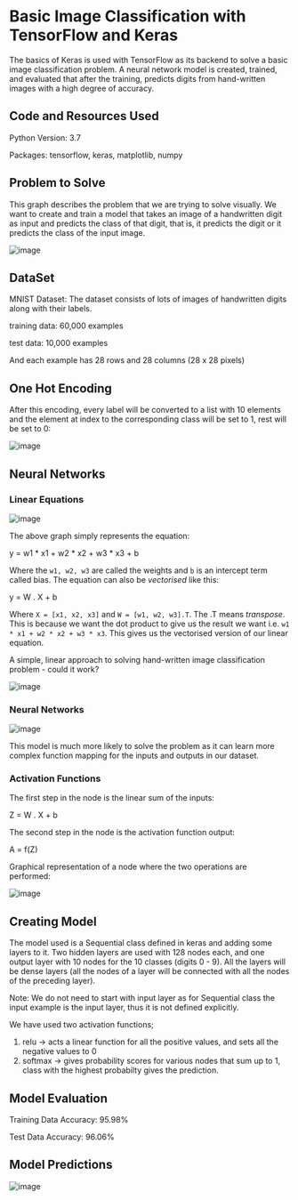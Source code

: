 # Basic Image Classification with TensorFlow and Keras

The basics of Keras is used with TensorFlow as its backend to solve a basic image classification problem.
A neural network model is created, trained, and evaluated that after the training, predicts digits from hand-written images with a high degree of accuracy.

## Code and Resources Used
Python Version: 3.7

Packages: tensorflow, keras, matplotlib, numpy

## Problem to Solve
This graph describes the problem that we are trying to solve visually. We want to create and train a model that takes an image of a handwritten digit as input and predicts the class of that digit, that is, it predicts the digit or it predicts the class of the input image.


![image](https://github.com/AdeenQazi/image_classification/assets/72377270/806289cd-2396-446c-b0b2-5fbca6ba0187)

## DataSet
MNIST Dataset: The dataset consists of lots of images of handwritten digits along with their labels.

training data: 60,000 examples

test data: 10,000 examples

And each example has 28 rows and 28 columns (28 x 28 pixels)

## One Hot Encoding
After this encoding, every label will be converted to a list with 10 elements and the element at index to the corresponding class will be set to 1, rest will be set to 0:


![image](https://github.com/AdeenQazi/image_classification/assets/72377270/5bcaa72e-664d-4d7a-ad77-d3686f67c40a)

## Neural Networks

### Linear Equations

![image](https://github.com/AdeenQazi/image_classification/assets/72377270/3d448525-719e-43e9-b586-b3f87d1dbcad)

The above graph simply represents the equation:

y = w1 * x1 + w2 * x2 + w3 * x3 + b

Where the `w1, w2, w3` are called the weights and `b` is an intercept term called bias. The equation can also be *vectorised* like this:

y = W . X + b

Where `X = [x1, x2, x3]` and `W = [w1, w2, w3].T`. The .T means *transpose*. This is because we want the dot product to give us the result we want i.e. `w1 * x1 + w2 * x2 + w3 * x3`. This gives us the vectorised version of our linear equation.

A simple, linear approach to solving hand-written image classification problem - could it work?

![image](https://github.com/AdeenQazi/image_classification/assets/72377270/271a2060-72e0-48be-9283-abccc7887d3f)


### Neural Networks

![image](https://github.com/AdeenQazi/image_classification/assets/72377270/5511a58b-4c9b-4c52-825c-e0a4af514e3d)


This model is much more likely to solve the problem as it can learn more complex function mapping for the inputs and outputs in our dataset.

### Activation Functions

The first step in the node is the linear sum of the inputs:

Z = W . X + b

The second step in the node is the activation function output:

A = f(Z)

Graphical representation of a node where the two operations are performed:

![image](https://github.com/AdeenQazi/image_classification/assets/72377270/0bf1df97-5717-49d3-a2f1-2a3b65be9b1b)



## Creating Model
The model used is a Sequential class defined in keras and adding some layers to it. Two hidden layers are used with 128 nodes each, and one output layer with 10 nodes for the 10 classes (digits 0 - 9). All the layers will be dense layers (all the nodes of a layer will be connected with all the nodes of the preceding layer). 

Note: We do not need to start with input layer as for Sequential class the input example is the input layer, thus it is not defined explicitly.

We have used two activation functions;
1. relu -> acts a linear function for all the positive values, and sets all the negative values to 0
2. softmax -> gives probability scores for various nodes that sum up to 1, class with the highest probabilty gives the prediction.


## Model Evaluation

Training Data Accuracy: 95.98%

Test Data Accuracy: 96.06%

## Model Predictions

![image](https://github.com/AdeenQazi/image_classification/assets/72377270/c3e9217d-f59e-455e-b275-bde62286d837)


